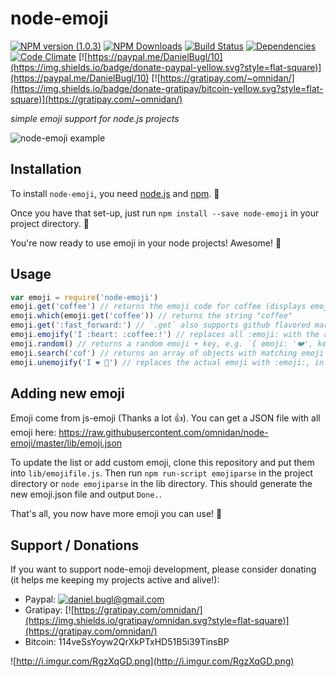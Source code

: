 # node-emoji

[![NPM version (1.0.3)](https://img.shields.io/npm/v/node-emoji.svg?style=flat-square)](https://www.npmjs.com/package/node-emoji) [![NPM Downloads](https://img.shields.io/npm/dm/node-emoji.svg?style=flat-square)](https://www.npmjs.com/package/node-emoji) [![Build Status](https://img.shields.io/travis/omnidan/node-emoji/master.svg?style=flat-square)](https://travis-ci.org/omnidan/node-emoji) [![Dependencies](https://img.shields.io/david/omnidan/node-emoji.svg?style=flat-square)](https://david-dm.org/omnidan/node-emoji) [![Code Climate](https://img.shields.io/codeclimate/github/omnidan/node-emoji.svg?style=flat-square)](https://codeclimate.com/github/omnidan/node-emoji) [![https://paypal.me/DanielBugl/10](https://img.shields.io/badge/donate-paypal-yellow.svg?style=flat-square)](https://paypal.me/DanielBugl/10) [![https://gratipay.com/~omnidan/](https://img.shields.io/badge/donate-gratipay/bitcoin-yellow.svg?style=flat-square)](https://gratipay.com/~omnidan/)

_simple emoji support for node.js projects_

![node-emoji example](https://i.imgur.com/yIo5Uux.png)

## Installation
To install `node-emoji`, you need [node.js](http://nodejs.org/) and [npm](https://github.com/npm/npm#super-easy-install). :rocket:

Once you have that set-up, just run `npm install --save node-emoji` in your project directory. :ship:

You're now ready to use emoji in your node projects! Awesome! :metal:

## Usage
```javascript
var emoji = require('node-emoji')
emoji.get('coffee') // returns the emoji code for coffee (displays emoji on terminals that support it)
emoji.which(emoji.get('coffee')) // returns the string "coffee"
emoji.get(':fast_forward:') // `.get` also supports github flavored markdown emoji (http://www.emoji-cheat-sheet.com/)
emoji.emojify('I :heart: :coffee:!') // replaces all :emoji: with the actual emoji, in this case: returns "I ❤️ ☕️!"
emoji.random() // returns a random emoji + key, e.g. `{ emoji: '❤️', key: 'heart' }`
emoji.search('cof') // returns an array of objects with matching emoji's. `[{ emoji: '☕️', key: 'coffee' }, { emoji: ⚰', key: 'coffin'}]`
emoji.unemojify('I ❤️ 🍕') // replaces the actual emoji with :emoji:, in this case: returns "I :heart: :pizza:"
```

## Adding new emoji
Emoji come from js-emoji (Thanks a lot :thumbsup:). You can get a JSON file with all emoji here: https://raw.githubusercontent.com/omnidan/node-emoji/master/lib/emoji.json

To update the list or add custom emoji, clone this repository and put them into `lib/emojifile.js`.
Then run `npm run-script emojiparse` in the project directory or `node emojiparse` in the lib directory.
This should generate the new emoji.json file and output `Done.`.

That's all, you now have more emoji you can use! :clap:

## Support / Donations
If you want to support node-emoji development, please consider donating (it helps me keeping my projects active and alive!):

 * Paypal: [![daniel.bugl@gmail.com](https://www.paypalobjects.com/en_US/i/btn/btn_donate_SM.gif)](https://www.paypal.com/cgi-bin/webscr?cmd=_s-xclick&hosted_button_id=YBMS9EKTNPZHJ)
 * Gratipay: [![https://gratipay.com/omnidan/](https://img.shields.io/gratipay/omnidan.svg?style=flat-square)](https://gratipay.com/omnidan/)
 * Bitcoin: 114veSsYoyw2QrXkPTxHD51B5i39TinsBP

![http://i.imgur.com/RgzXqGD.png](http://i.imgur.com/RgzXqGD.png)
